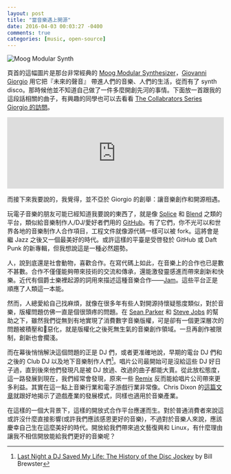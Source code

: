 ```yaml
---
layout: post
title: "當音樂遇上開源"
date: 2016-04-03 00:03:27 -0400
comments: true
categories: [music, open-source]
---
```

![Moog Modular Synth](https://cloud.githubusercontent.com/assets/480759/14236501/0051f722-f9e5-11e5-8dd8-6ec43da87e4c.jpg)

頁首的這幅圖片是那台非常經典的 [Moog Modular Synthesizer](https://en.wikipedia.org/wiki/Moog_modular_synthesizer)，[Giovanni Giorgio](https://en.wikipedia.org/wiki/Giorgio_Moroder) 用它把『未來的聲音』 帶進人們的音樂、人們的生活，從而有了 synth disco。那時候他並不知道自己做了一件多麼開創先河的事情。下面放一首跟我的這段話相關的曲子，有興趣的同學也可以去看看 [The Collabrators Series](http://www.randomaccessmemories.com) [Giorgio 的訪問](https://www.youtube.com/watch?v=eYDvxo-M0OQ)。

<!--more-->

<iframe width="100%" height="166" scrolling="no" frameborder="no" src="https://w.soundcloud.com/player/?url=https%3A//api.soundcloud.com/tracks/130363831&amp;color=ff5500&auto_play=false&hide_related=false&show_comments=true&show_user=true&show_reposts=false"></iframe>

而接下來我要說的，我覺得，並不亞於 Giorgio 的創舉：讓音樂創作和開源相遇。

玩電子音樂的朋友可能已經知道我要說的東西了，就是像 [Splice](https://splice.com) 和 [Blend](https://blend.io/feed) 之類的平台，類似給音樂制作人/DJ/愛好者們用的 [GitHub](https://en.wikipedia.org/wiki/GitHub)。有了它們，你不光可以和世界各地的音樂制作人合作項目，工程文件就像源代碼一樣可以被 fork。這將會是繼 Jazz 之後又一個最美好的時代。或許這樣的平臺是受啓發於 GitHub 或 Daft Punk 的新專輯，但我想說這是一種必然趨勢。

人，說到底還是社會動物，喜歡合作。在寫代碼上如此，在音樂上的合作也已是數不甚數。合作不僅僅能夠帶來技術的交流和傳承，還能激發靈感進而帶來創新和快樂。近代有個爵士樂裡起源的詞用來描述這種音樂合作——[Jam](https://en.wikipedia.org/wiki/Jam_session)。這些平台正是順應了人類這一本能。

然而，人總愛給自己找麻煩，就像在很多年有些人對開源持懷疑態度類似，對於音樂，版權問題仿佛一直是個很頭疼的問題。在 [Sean Parker](https://en.wikipedia.org/wiki/Sean_Parker#Napster) 和 [Steve Jobs](https://en.wikipedia.org/wiki/Steve_Jobs) 的幫助之下，雖然我們從無到有地實現了消費數字音樂版權，可是卻有一個更深層次的問題被積壓和惡化，就是版權化之後死無生氣的音樂創作領域。一旦再創作被限制，創新也會擱淺。

而在幕後悄悄解決這個問題的正是 DJ 們，或者更准確地說，早期的電台 DJ 們和之後的 Club DJ 以及地下音樂制作人們[^1]。唱片公司最開始可是沒給這些 DJ 好日子過，直到後來他們發現凡是被 DJ 放過、改過的曲子都能大賣。從此放松態度，這一路發展到現在，我們經常會發現，原來一些 [Remix](https://en.wikipedia.org/wiki/Remix) 反而能給唱片公司帶來更多利益。其實在這一點上音樂行業和電子游戲行業非常像。Chris Dixon 的[這篇文章](https://medium.com/software-is-eating-the-world/lessons-from-the-pc-video-game-industry-3350bb7713de#.omszygo22)就跟好地揭示了遊戲產業的發展模式，同樣也適用於音樂產業。

在這樣的一個大背景下，這樣的開放式合作平台應運而生。對於普通消費者來說這或許沒什麼直接影響(或許我們應該感恩更好的音樂)，不過對於音樂人來說，應該慶幸自己生在這麼美好的時代。開放給我們帶來過文藝復興和 Linux，有什麼理由讓我不相信開放能給我們更好的音樂呢？

[^1]: [Last Night a DJ Saved My Life: The History of the Disc Jockey](http://amzn.to/1RyUlN8) by Bill Brewster
